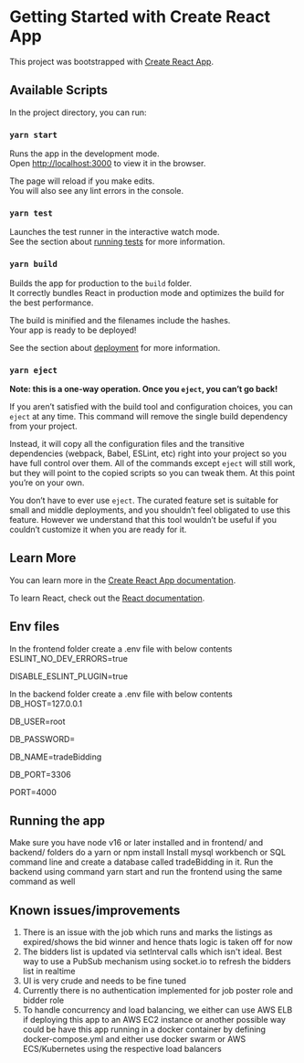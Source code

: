 # Getting Started with Create React App

This project was bootstrapped with [Create React App](https://github.com/facebook/create-react-app).

## Available Scripts

In the project directory, you can run:

### `yarn start`

Runs the app in the development mode.\
Open [http://localhost:3000](http://localhost:3000) to view it in the browser.

The page will reload if you make edits.\
You will also see any lint errors in the console.

### `yarn test`

Launches the test runner in the interactive watch mode.\
See the section about [running tests](https://facebook.github.io/create-react-app/docs/running-tests) for more information.

### `yarn build`

Builds the app for production to the `build` folder.\
It correctly bundles React in production mode and optimizes the build for the best performance.

The build is minified and the filenames include the hashes.\
Your app is ready to be deployed!

See the section about [deployment](https://facebook.github.io/create-react-app/docs/deployment) for more information.

### `yarn eject`

**Note: this is a one-way operation. Once you `eject`, you can’t go back!**

If you aren’t satisfied with the build tool and configuration choices, you can `eject` at any time. This command will remove the single build dependency from your project.

Instead, it will copy all the configuration files and the transitive dependencies (webpack, Babel, ESLint, etc) right into your project so you have full control over them. All of the commands except `eject` will still work, but they will point to the copied scripts so you can tweak them. At this point you’re on your own.

You don’t have to ever use `eject`. The curated feature set is suitable for small and middle deployments, and you shouldn’t feel obligated to use this feature. However we understand that this tool wouldn’t be useful if you couldn’t customize it when you are ready for it.

## Learn More

You can learn more in the [Create React App documentation](https://facebook.github.io/create-react-app/docs/getting-started).

To learn React, check out the [React documentation](https://reactjs.org/).

## Env files
In the frontend folder create a .env file with below contents
ESLINT_NO_DEV_ERRORS=true

DISABLE_ESLINT_PLUGIN=true

In the backend folder create a .env file with below contents
DB_HOST=127.0.0.1

DB_USER=root

DB_PASSWORD=

DB_NAME=tradeBidding

DB_PORT=3306

PORT=4000

## Running the app
Make sure you have node v16 or later installed and in frontend/ and backend/ folders do a yarn or npm install
Install mysql workbench or SQL command line and create a database called tradeBidding in it.
Run the backend using command yarn start and run the frontend using the same command as well

## Known issues/improvements
1. There is an issue with the job which runs and marks the listings as expired/shows the bid winner and hence thats logic is taken off for now
2. The bidders list is updated via setInterval calls which isn't ideal. Best way to use a PubSub mechanism using socket.io to refresh the bidders list in realtime
3. UI is very crude and needs to be fine tuned
4. Currently there is no authentication implemented for job poster role and bidder role
5. To handle concurrency and load balancing, we either can use AWS ELB if deploying this app to an AWS EC2 instance or another possible way could be
have this app running in a docker container by defining docker-compose.yml and either use docker swarm or AWS ECS/Kubernetes using the respective load balancers

